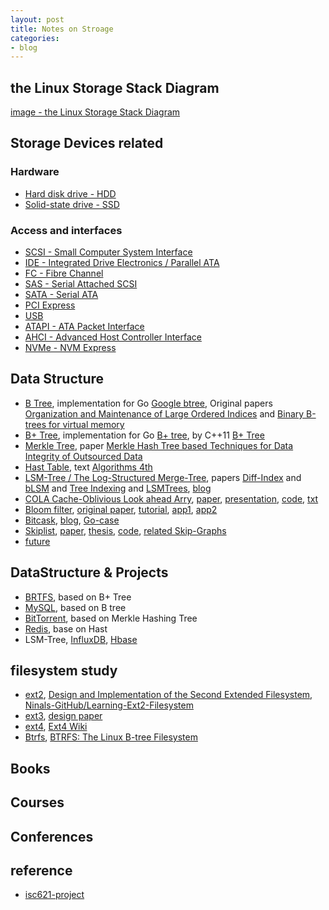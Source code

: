 ```yaml
---
layout: post
title: Notes on Stroage
categories:
- blog
---
```


## the Linux Storage Stack Diagram
[image - the Linux Storage Stack Diagram](https://www.thomas-krenn.com/de/wikiDE/images/e/e0/Linux-storage-stack-diagram_v4.10.png)

## Storage Devices related

### Hardware
* [Hard disk drive - HDD](https://en.wikipedia.org/wiki/Hard_disk_drive)
* [Solid-state drive - SSD](https://en.wikipedia.org/wiki/Solid-state_drive)

### Access and interfaces
* [SCSI - Small Computer System Interface](https://en.wikipedia.org/wiki/SCSI)
* [IDE - Integrated Drive Electronics / Parallel ATA](https://en.wikipedia.org/wiki/Parallel_ATA#IDE_and_ATA-1)
* [FC - Fibre Channel](https://en.wikipedia.org/wiki/Fibre_Channel)
* [SAS - Serial Attached SCSI](https://en.wikipedia.org/wiki/Serial_Attached_SCSI)
* [SATA - Serial ATA](https://en.wikipedia.org/wiki/Serial_ATA)
* [PCI Express](https://en.wikipedia.org/wiki/PCI_Express)
* [USB](https://en.wikipedia.org/wiki/USB)
* [ATAPI - ATA Packet Interface](https://en.wikipedia.org/wiki/ATA_Packet_Interface)
* [AHCI - Advanced Host Controller Interface](https://en.wikipedia.org/wiki/Advanced_Host_Controller_Interface)
* [NVMe - NVM Express](https://en.wikipedia.org/wiki/NVM_Express)

## Data Structure
* [B Tree](https://en.wikipedia.org/wiki/B-tree), implementation for Go [Google btree](https://github.com/google/btree), Original papers [Organization and Maintenance of Large Ordered Indices](http://www.minet.uni-jena.de/dbis/lehre/ws2005/dbs1/Bayer_hist.pdf) and [Binary B-trees for virtual memory](http://dl.acm.org/citation.cfm?id=1734731)
* [B+ Tree](https://en.wikipedia.org/wiki/B%2B_tree), implementation for Go [B+ tree](https://github.com/timtadh/fs2/tree/master/bptree), by C++11 [B+ Tree](http://www.amittai.com/prose/bplustree_cpp.html)
* [Merkle Tree](https://en.wikipedia.org/wiki/Merkle_tree), paper [Merkle Hash Tree based Techniques for Data Integrity of Outsourced Data](http://ceur-ws.org/Vol-1366/paper13.pdf)
* [Hast Table](https://en.wikipedia.org/wiki/Hash_table), text [Algorithms 4th](http://algs4.cs.princeton.edu/34hash/)
* [LSM-Tree / The Log-Structured Merge-Tree](http://citeseerx.ist.psu.edu/viewdoc/download?doi=10.1.1.44.2782&rep=rep1&type=pdf), papers [Diff-Index](http://researcher.ibm.com/researcher/files/us-wtan/DiffIndex-EDBT14-CR.pdf) and [bLSM](http://www.eecs.harvard.edu/~margo/cs165/papers/gp-lsm.pdf) and [Tree Indexing](https://www.cse.ust.hk/~yike/icde09s2.pdf) and [LSMTrees](https://github.com/wiredtiger/wiredtiger/wiki/LSMTrees), [blog](http://www.benstopford.com/2015/02/14/log-structured-merge-trees/)
* [COLA Cache-Oblivious Look ahead Arry](https://en.wikipedia.org/wiki/Cache-oblivious_algorithm), [paper](http://supertech.csail.mit.edu/papers/sbtree.pdf), [presentation](https://github.com/jdbeutel/ics621-proj/blob/master/downloads/bender-Scalperf-9-09.pdf), [code](https://github.com/giannitedesco/cola), [txt](https://pdfs.semanticscholar.org/abcc/8e337925ef5d8f8e348c5056256bce9b16bc.pdf)
* [Bloom filter](https://en.wikipedia.org/wiki/Bloom_filter), [original paper](http://www.lsi.upc.es/~diaz/p422-bloom.pdf), [tutorial](https://llimllib.github.io/bloomfilter-tutorial/), [app1](http://theory.stanford.edu/~matias/papers/sbf-sigmod-03.pdf), [app2](https://www.eecs.harvard.edu/~michaelm/postscripts/im2005b.pdf)
* [Bitcask](http://basho.com/wp-content/uploads/2015/05/bitcask-intro.pdf), [blog](http://highscalability.com/blog/2011/1/10/riaks-bitcask-a-log-structured-hash-table-for-fast-keyvalue.html/), [Go-case](https://laohanlinux.github.io/2016/04/25/%E5%AE%9E%E7%8E%B0%E4%B8%80%E4%B8%AA%E7%AE%80%E5%8D%95%E7%9A%84Bitcask%E5%BC%95%E6%93%8E%E7%9A%84%E5%AD%98%E5%82%A8%E7%B3%BB%E7%BB%9F/)
* [Skiplist](https://en.wikipedia.org/wiki/Skip_list), [paper](http://cglab.ca/~morin/teaching/5408/refs/p90b.pdf), [thesis](https://cs.uwaterloo.ca/research/tr/1993/28/root2side.pdf), [code](https://github.com/huandu/skiplist), [related Skip-Graphs](http://cs-www.cs.yale.edu/homes/shah/pubs/soda2003.pdf)
* [future](https://www.usenix.org/legacy/event/lisa10/tech/slides/limoncelli.pdf)

## DataStructure & Projects
* [BRTFS](), based on B+ Tree
* [MySQL](), based on B tree
* [BitTorrent](), based on Merkle Hashing Tree
* [Redis](), base on Hast
* LSM-Tree, [InfluxDB](https://www.influxdata.com/new-storage-engine-time-structured-merge-tree/), [Hbase]()

## filesystem study
* [ext2](https://en.wikipedia.org/wiki/Ext2), [Design and Implementation of the Second Extended Filesystem](http://e2fsprogs.sourceforge.net/ext2intro.html), [Ninals-GitHub/Learning-Ext2-Filesystem](https://github.com/Ninals-GitHub/Learning-Ext2-Filesystem)
* [ext3](https://en.wikipedia.org/wiki/Ext3), [design paper](http://e2fsprogs.sourceforge.net/journal-design.pdf)
* [ext4](https://en.wikipedia.org/wiki/Ext4), [Ext4 Wiki](https://ext4.wiki.kernel.org/index.php/Main_Page)
* [Btrfs](https://en.wikipedia.org/wiki/Btrfs), [BTRFS: The Linux B-tree Filesystem](https://pdfs.semanticscholar.org/fbd9/d1056ffbd18c2b53ee7abbe1521c7066df47.pdf)

## Books


## Courses

## Conferences

## reference
* [isc621-project](https://github.com/jdbeutel/ics621-proj)
